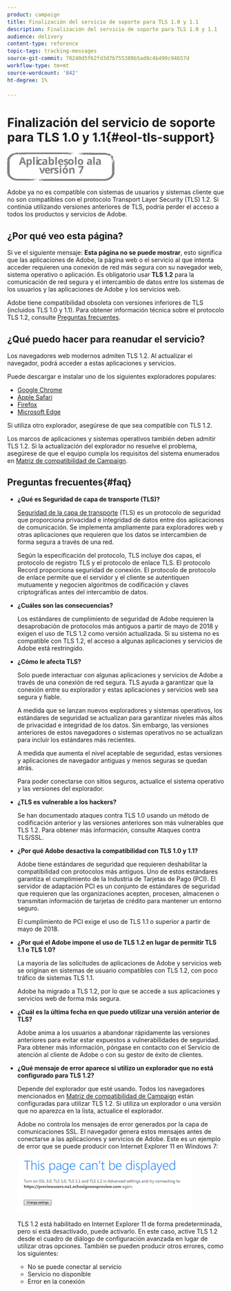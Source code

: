 ```yaml
---
product: campaign
title: Finalización del servicio de soporte para TLS 1.0 y 1.1
description: Finalización del servicio de soporte para TLS 1.0 y 1.1
audience: delivery
content-type: reference
topic-tags: tracking-messages
source-git-commit: 70240d5f62fd3d7b755389b5ad8c4b499c94657d
workflow-type: tm+mt
source-wordcount: '842'
ht-degree: 1%

---
```


# Finalización del servicio de soporte para TLS 1.0 y 1.1{#eol-tls-support}

![](../../assets/v7-only.svg)

Adobe ya no es compatible con sistemas de usuarios y sistemas cliente que no son compatibles con el protocolo Transport Layer Security (TLS) 1.2. Si continúa utilizando versiones anteriores de TLS, podría perder el acceso a todos los productos y servicios de Adobe.

## ¿Por qué veo esta página?

Si ve el siguiente mensaje: **Esta página no se puede mostrar**, esto significa que las aplicaciones de Adobe, la página web o el servicio al que intenta acceder requieren una conexión de red más segura con su navegador web, sistema operativo o aplicación. Es obligatorio usar **TLS 1.2** para la comunicación de red segura y el intercambio de datos entre los sistemas de los usuarios y las aplicaciones de Adobe y los servicios web.

Adobe tiene compatibilidad obsoleta con versiones inferiores de TLS (incluidos TLS 1.0 y 1.1). Para obtener información técnica sobre el protocolo TLS 1.2, consulte [Preguntas frecuentes](#faq).

## ¿Qué puedo hacer para reanudar el servicio?

Los navegadores web modernos admiten TLS 1.2. Al actualizar el navegador, podrá acceder a estas aplicaciones y servicios.

Puede descargar e instalar uno de los siguientes exploradores populares:

* [Google Chrome](https://www.google.com/chrome/)
* [Apple Safari](https://www.apple.com/safari/)
* [Firefox](https://www.mozilla.org/en-US/firefox/new/)
* [Microsoft Edge](https://www.microsoft.com/en-us/edge)

Si utiliza otro explorador, asegúrese de que sea compatible con TLS 1.2.

Los marcos de aplicaciones y sistemas operativos también deben admitir TLS 1.2. Si la actualización del explorador no resuelve el problema, asegúrese de que el equipo cumpla los requisitos del sistema enumerados en [Matriz de compatibilidad de Campaign](../../rn/using/compatibility-matrix.md).

## Preguntas frecuentes{#faq}

* **¿Qué es Seguridad de capa de transporte (TLS)?**

   [Seguridad de la capa de transporte](https://en.wikipedia.org/wiki/Transport_Layer_Security) (TLS) es un protocolo de seguridad que proporciona privacidad e integridad de datos entre dos aplicaciones de comunicación. Se implementa ampliamente para exploradores web y otras aplicaciones que requieren que los datos se intercambien de forma segura a través de una red.

   Según la especificación del protocolo, TLS incluye dos capas, el protocolo de registro TLS y el protocolo de enlace TLS. El protocolo Record proporciona seguridad de conexión. El protocolo de protocolo de enlace permite que el servidor y el cliente se autentiquen mutuamente y negocien algoritmos de codificación y claves criptográficas antes del intercambio de datos.

* **¿Cuáles son las consecuencias?**

   Los estándares de cumplimiento de seguridad de Adobe requieren la desaprobación de protocolos más antiguos a partir de mayo de 2018 y exigen el uso de TLS 1.2 como versión actualizada. Si su sistema no es compatible con TLS 1.2, el acceso a algunas aplicaciones y servicios de Adobe está restringido.

* **¿Cómo le afecta TLS?**

   Solo puede interactuar con algunas aplicaciones y servicios de Adobe a través de una conexión de red segura. TLS ayuda a garantizar que la conexión entre su explorador y estas aplicaciones y servicios web sea segura y fiable.

   A medida que se lanzan nuevos exploradores y sistemas operativos, los estándares de seguridad se actualizan para garantizar niveles más altos de privacidad e integridad de los datos. Sin embargo, las versiones anteriores de estos navegadores o sistemas operativos no se actualizan para incluir los estándares más recientes.

   A medida que aumenta el nivel aceptable de seguridad, estas versiones y aplicaciones de navegador antiguas y menos seguras se quedan atrás.

   Para poder conectarse con sitios seguros, actualice el sistema operativo y las versiones del explorador.

* **¿TLS es vulnerable a los hackers?**

   Se han documentado ataques contra TLS 1.0 usando un método de codificación anterior y las versiones anteriores son más vulnerables que TLS 1.2. Para obtener más información, consulte Ataques contra TLS/SSL.

* **¿Por qué Adobe desactiva la compatibilidad con TLS 1.0 y 1.1?**

   Adobe tiene estándares de seguridad que requieren deshabilitar la compatibilidad con protocolos más antiguos. Uno de estos estándares garantiza el cumplimiento de la Industria de Tarjetas de Pago (PCI). El servidor de adaptación PCI es un conjunto de estándares de seguridad que requieren que las organizaciones acepten, procesen, almacenen o transmitan información de tarjetas de crédito para mantener un entorno seguro.

   El cumplimiento de PCI exige el uso de TLS 1.1 o superior a partir de mayo de 2018.

* **¿Por qué el Adobe impone el uso de TLS 1.2 en lugar de permitir TLS 1.1 o TLS 1.0?**

   La mayoría de las solicitudes de aplicaciones de Adobe y servicios web se originan en sistemas de usuario compatibles con TLS 1.2, con poco tráfico de sistemas TLS 1.1.

   Adobe ha migrado a TLS 1.2, por lo que se accede a sus aplicaciones y servicios web de forma más segura.

* **¿Cuál es la última fecha en que puedo utilizar una versión anterior de TLS?**

   Adobe anima a los usuarios a abandonar rápidamente las versiones anteriores para evitar estar expuestos a vulnerabilidades de seguridad. Para obtener más información, póngase en contacto con el Servicio de atención al cliente de Adobe o con su gestor de éxito de clientes.

* **¿Qué mensaje de error aparece si utilizo un explorador que no está configurado para TLS 1.2?**

   Depende del explorador que esté usando. Todos los navegadores mencionados en [Matriz de compatibilidad de Campaign](../../rn/using/compatibility-matrix.md) están configuradas para utilizar TLS 1.2. Si utiliza un explorador o una versión que no aparezca en la lista, actualice el explorador.

   Adobe no controla los mensajes de error generados por la capa de comunicaciones SSL. El navegador genera estos mensajes antes de conectarse a las aplicaciones y servicios de Adobe. Este es un ejemplo de error que se puede producir con Internet Explorer 11 en Windows 7:

   ![](assets/do-not-translate/page-not-displayed.png)

   TLS 1.2 está habilitado en Internet Explorer 11 de forma predeterminada, pero si está desactivado, puede activarlo. En este caso, active TLS 1.2 desde el cuadro de diálogo de configuración avanzada en lugar de utilizar otras opciones. También se pueden producir otros errores, como los siguientes:

   * No se puede conectar al servicio
   * Servicio no disponible
   * Error en la conexión
